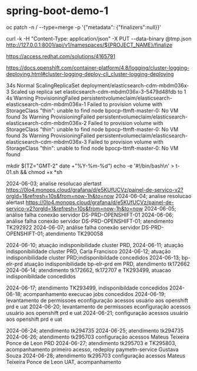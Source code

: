 # spring-boot-demo-1

oc patch -n <project-name> <object-kind>/<object-name> --type=merge -p '{"metadata": {"finalizers":null}}'


curl -k -H "Content-Type: application/json" -X PUT --data-binary @tmp.json http://127.0.0.1:8001/api/v1/namespaces/${PROJECT_NAME}/finalize


https://access.redhat.com/solutions/4165791


https://docs.openshift.com/container-platform/4.8/logging/cluster-logging-deploying.html#cluster-logging-deploy-cli_cluster-logging-deploying


34s         Normal    ScalingReplicaSet     deployment/elasticsearch-cdm-mbdm036x-3                            Scaled up replica set elasticsearch-cdm-mbdm036x-3-5479d48fdb to 1
4s          Warning   ProvisioningFailed    persistentvolumeclaim/elasticsearch-elasticsearch-cdm-mbdm036x-1   Failed to provision volume with StorageClass "thin": unable to find node bpocp-ttmft-master-0: No VM found
3s          Warning   ProvisioningFailed    persistentvolumeclaim/elasticsearch-elasticsearch-cdm-mbdm036x-2   Failed to provision volume with StorageClass "thin": unable to find node bpocp-ttmft-master-0: No VM found
3s          Warning   ProvisioningFailed    persistentvolumeclaim/elasticsearch-elasticsearch-cdm-mbdm036x-3   Failed to provision volume with StorageClass "thin": unable to find node bpocp-ttmft-master-0: No VM found



 mkdir $(TZ="GMT-2" date +"%Y-%m-%d")
echo -e  '#!/bin/bash\n' > t-01.sh && chmod +x *sh


2024-06-03; analise resolucao alertast https://0lo4.monops.cloud/grafana/d/e5KUfUCVz/painel-de-servico-v2?orgId=1&refresh=10s&from=now-1h&to=now
2024-06-04; analise resolucao alertast https://0lo4.monops.cloud/grafana/d/e5KUfUCVz/painel-de-servico-v2?orgId=1&refresh=10s&from=now-1h&to=now
2024-06-05; análise falha conexão servidor DS-PRD-OPENSHIFT-01
2024-06-06; análise falha conexão servidor DS-PRD-OPENSHIFT-01; atendimento TK292922
2024-06-07; análise falha conexão servidor DS-PRD-OPENSHIFT-01; atendimento TK290058

2024-06-10; atuação indisponibilidade cluster PRD, 
2024-06-11; atuação indisponibilidade cluster PRD, Carla Francisco
2024-06-12; atuação indisponibilidade cluster PRD;indisponibildade concedidos
2024-06-13; bp-elr-prd atuação indisponibilidade bp-elr-prd em PRD, atendimento tk172662
2024-06-14; atendimento tk172662, tk172707 e TK293499, atuacao indisponibildade concedidos

2024-06-17; atendimento TK293499, indisponibildade concedidos
2024-06-18; acompanhamento execucao jobs concedidos
2024-06-19; levantamento de permissoes econfiguração acessos usuário aos openshift prd e uat
2024-06-20; levantamento de permissoes econfiguração acessos usuário aos openshift prd e uat
2024-06-21; configuração acessos usuário aos openshift prd e uat

2024-06-24; atendimento tk294735
2024-06-25; atendimento tk294735
2024-06-26; atendimento tk295703 configuração acessos Mateus Teixeira Ponce de Leon PRD
2024-06-27; atendimento tk295703 e TK295803, acompanhamento primeiro acesso, redeploy paymetn-service Gustava Souza
2024-06-28; atendimento tk295703 configuração acessos Mateus Teixeira Ponce de Leon UAT, acompanhamento 
